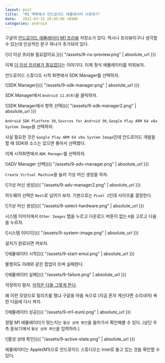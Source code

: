```yaml
---
layout: post
title:  "M1 맥북에서 안드로이드 에뮬레이터 사용하기"
date:   2021-03-15 20:45:00 +0900
categories: android
---
```


구글의 [안드로이드 에뮬레이터 M1 프리뷰](https://github.com/google/android-emulator-m1-preview) 저장소가 있다. 역시나 프리뷰이구나 생각할 수 있는데 인상적인 문구 하나가 추가되어 있다.

![더 이상 프리뷰 필요없어요.]({{ "/assets/9-no-preview.png" | absolute_url }})

이제 [더 이상 프리뷰가 필요없다](https://github.com/google/android-emulator-m1-preview/pull/29/files)는 이야기다. 이제 정식 에뮬레이터를 띄워보자.

안드로이드 스튜디오 시작 화면에서 SDK Manager를 선택하자.

![SDK Manager]({{ "/assets/9-sdk-manager.png" | absolute_url }})

SDK Manager에서 `Android 11.0(R)`을 클릭하자.

![SDK Manager에서 항목 선택]({{ "/assets/9-sdk-manager2.png" | absolute_url }})

`Android SDK Platform 30`, `Sources for Android 30`, `Google Play ARM 64 v8a System Image`을 선택하자.

사실 필요한 것은 `Google Play ARM 64 v8a System Image`인데 안드로이드 개발을 할 때 SDK와 소스는 있으면 좋아서 선택했다.

이제 시작화면에서 `ADK Manager`를 선택하자.

![ADV Manager 선택]({{ "/assets/9-adv-manager.png" | absolute_url }})

`Create Virtual Machine`을 눌러 가상 머신 생성을 하자.

![가상 머신 생성]({{ "/assets/9-adv-manager2.png" | absolute_url }})

하드웨어 선택은 `Next`로 넘어가 보자. 기본으로는 `Pixel 2`인데 사이즈를 결정한다.

![가상 머신 생성]({{ "/assets/9-select-hardware.png" | absolute_url }})

시스템 이미지에서 `Other Images` 탭을 누르고 다운로드 버튼이 없는 `R`을 고르고 다음을 누르자.

![시스템 이미지]({{ "/assets/9-system-image.png" | absolute_url }})

설치가 완료되면 켜보자.

![에뮬레이터 시작]({{ "/assets/9-start-emul.png" | absolute_url }})

불행히도 아래와 같은 팝업이 뜨며 실패한다.

![에뮬레이터 실패]({{ "/assets/9-failure.png" | absolute_url }})

걱정하지 말자. [아직은 다들 그렇게 뜬다](https://www.reddit.com/r/androiddev/comments/m51kcw/android_emulator_on_m1_mac/gqxt844/?utm_source=reddit&utm_medium=web2x&context=3).

왜 이런 모양으로 릴리즈를 했냐 구글을 마음 속으로 (지금 혼자 계신다면 소리내어) 욕한 다음에 다시 켜자.

![에뮬레이터 성공]({{ "/assets/9-m1-euml.png" | absolute_url }})

정말 M1 에뮬레이터가 맞는지는 `활성 상태 확인`을 들어가서 확인해볼 수 있다. (상단 우측 돋보기에서 `활성 상태 확인`을 입력하라.)

![활성 상태 확인]({{ "/assets/9-active-state.png" | absolute_url }})

에뮬레이터는 Apple(M1)으로 안드로이드 스튜디오는 Intel로 돌고 있는 것을 확인할 수 있다.